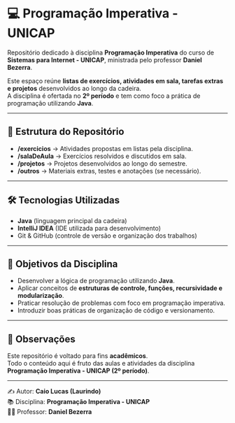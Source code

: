 # 💻 Programação Imperativa - UNICAP

Repositório dedicado à disciplina **Programação Imperativa** do curso de **Sistemas para Internet - UNICAP**, ministrada pelo professor **Daniel Bezerra**.

Este espaço reúne **listas de exercícios, atividades em sala, tarefas extras e projetos** desenvolvidos ao longo da cadeira.  
A disciplina é ofertada no **2º período** e tem como foco a prática de programação utilizando **Java**.

---

## 📂 Estrutura do Repositório
- **/exercicios** → Atividades propostas em listas pela disciplina.
- **/salaDeAula** → Exercícios resolvidos e discutidos em sala.
- **/projetos** → Projetos desenvolvidos ao longo do semestre.
- **/outros** → Materiais extras, testes e anotações (se necessário).

---

## 🛠️ Tecnologias Utilizadas
- **Java** (linguagem principal da cadeira)
- **IntelliJ IDEA** (IDE utilizada para desenvolvimento)
- Git & GitHub (controle de versão e organização dos trabalhos)

---

## 🎯 Objetivos da Disciplina
- Desenvolver a lógica de programação utilizando **Java**.
- Aplicar conceitos de **estruturas de controle, funções, recursividade e modularização**.
- Praticar resolução de problemas com foco em programação imperativa.
- Introduzir boas práticas de organização de código e versionamento.

---

## 📌 Observações
Este repositório é voltado para fins **acadêmicos**.  
Todo o conteúdo aqui é fruto das aulas e atividades da disciplina **Programação Imperativa - UNICAP (2º período)**.

---

✍️ Autor: **Caio Lucas (Laurindo)**  
📚 Disciplina: **Programação Imperativa - UNICAP**  
👨‍🏫 Professor: **Daniel Bezerra**  